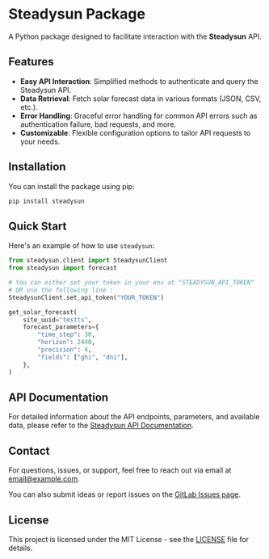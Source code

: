# Steadysun Package

A Python package designed to facilitate interaction with the **Steadysun** API.

## Features

- **Easy API Interaction**: Simplified methods to authenticate and query the Steadysun API.
- **Data Retrieval**: Fetch solar forecast data in various formats (JSON, CSV, etc.).
- **Error Handling**: Graceful error handling for common API errors such as authentication failure, bad requests, and more.
- **Customizable**: Flexible configuration options to tailor API requests to your needs.

## Installation

You can install the package using pip:

```bash
pip install steadysun
```

## Quick Start

Here's an example of how to use `steadysun`:

```python
from steadysun.client import SteadysunClient
from steadysun import forecast

# You can either set your token in your env at "STEADYSUN_API_TOKEN"
# OR use the following line :
SteadysunClient.set_api_token("YOUR_TOKEN")

get_solar_forecast(
    site_uuid="testts",
    forecast_parameters={
        "time_step": 30,
        "horizon": 2440,
        "precision": 4,
        "fields": ["ghi", "dni"],
    },
)
```

## API Documentation

For detailed information about the API endpoints, parameters, and available data, please refer to the [Steadysun API Documentation](https://www.steady-sun.com/api-documentation/).

## Contact

For questions, issues, or support, feel free to reach out via email at <email@example.com>.

You can also submit ideas or report issues on the [GitLab Issues page](https://gitlab.com/steadysun/business-applications/steadysun_pipy/-/issues).

## License

This project is licensed under the MIT License - see the [LICENSE](LICENSE) file for details.
